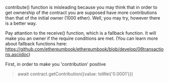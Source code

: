 contribute() function is misleading because you may think that in order to get ownership of the contract you are supposed have more contributions than that of the initial owner (1000 ether). Well, you may try, however there is a better way.

Pay attantion to the receive() function, which is a fallback function. It will make you an owner if the require conditions are met. 
(You can learn more about fallback functions here: https://github.com/ethereumbook/ethereumbook/blob/develop/06transactions.asciidoc)

First, in order to make you 'contribution' positive
> await contract.getContribution({value: toWei('0.0001')})
> 


